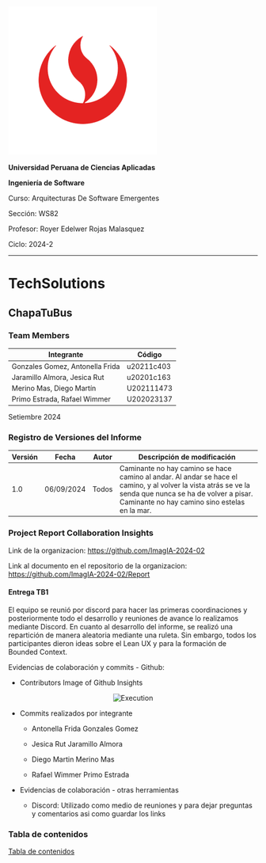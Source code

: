 ![UPC logo](./Recursos/imagenes/UPC.png)

**Universidad Peruana de Ciencias Aplicadas**

**Ingeniería de Software**

Curso: Arquitecturas De Software Emergentes

Sección: WS82

Profesor: Royer Edelwer Rojas Malasquez

Ciclo: 2024-2

---

# TechSolutions

## ChapaTuBus

### Team Members

| Integrante                      | Código     |
| ------------------------------- | ---------- |
| Gonzales Gomez, Antonella Frida | u20211c403 |
| Jaramillo Almora, Jesica Rut    | u20201c163 |
| Merino Mas, Diego Martín        | U202111473 |
| Primo Estrada, Rafael Wimmer    | U202023137 |

Setiembre 2024

<div class="page"/>

### Registro de Versiones del Informe

| Versión | Fecha      | Autor | Descripción de modificación                                                                                                                                                                               |
| ------- | ---------- | ----- | --------------------------------------------------------------------------------------------------------------------------------------------------------------------------------------------------------- |
| 1.0     | 06/09/2024 | Todos | Caminante no hay camino se hace camino al andar. Al andar se hace el camino, y al volver la vista atrás se ve la senda que nunca se ha de volver a pisar. Caminante no hay camino sino estelas en la mar. |

### Project Report Collaboration Insights

Link de la organizacion: https://github.com/ImagIA-2024-02

Link al documento en el repositorio de la organizacion: https://github.com/ImagIA-2024-02/Report

#### Entrega TB1

El equipo se reunió por discord para hacer las primeras coordinaciones y posteriormente todo el desarrollo y reuniones de avance lo realizamos mediante Discord. En cuanto al desarrollo del informe, se realizó una repartición de manera aleatoria mediante una ruleta. Sin embargo, todos los participantes dieron ideas sobre el Lean UX y para la formación de Bounded Context.

Evidencias de colaboración y commits - Github:

- Contributors Image of Github Insights

<div align="center">
  <img src="./Recursos/project-collaboration/tb1/general-commits.jpeg" width=80% alt="Execution">   
</div>

<div class="page"/>

- Commits realizados por integrante

  - Antonella Frida Gonzales Gomez

  - Jesica Rut Jaramillo Almora

  - Diego Martin Merino Mas

  - Rafael Wimmer Primo Estrada

- Evidencias de colaboración - otras herramientas
  - Discord: Utilizado como medio de reuniones y para dejar preguntas y comentarios asi como guardar los links

### Tabla de contenidos

[Tabla de contenidos](./Tabla_de_contenidos.md)
